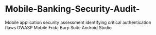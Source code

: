 # Mobile-Banking-Security-Audit-
Mobile application security assessment identifying critical authentication flaws  OWASP Mobile Frida Burp Suite Android Studio
